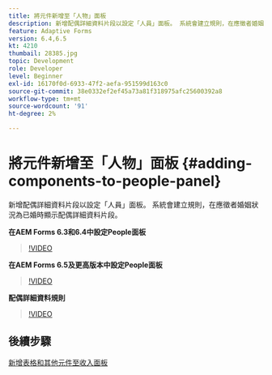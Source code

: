 ```yaml
---
title: 將元件新增至「人物」面板
description: 新增配偶詳細資料片段以設定「人員」面板。 系統會建立規則，在應徵者婚姻狀況為已婚時顯示配偶詳細資料片段。
feature: Adaptive Forms
version: 6.4,6.5
kt: 4210
thumbail: 28385.jpg
topic: Development
role: Developer
level: Beginner
exl-id: 16170f0d-6933-47f2-aefa-951599d163c0
source-git-commit: 38e0332ef2ef45a73a81f318975afc25600392a8
workflow-type: tm+mt
source-wordcount: '91'
ht-degree: 2%

---
```


# 將元件新增至「人物」面板 {#adding-components-to-people-panel}

新增配偶詳細資料片段以設定「人員」面板。 系統會建立規則，在應徵者婚姻狀況為已婚時顯示配偶詳細資料片段。

**在AEM Forms 6.3和6.4中設定People面板**

>[!VIDEO](https://video.tv.adobe.com/v/22193?quality=12&learn=on)

**在AEM Forms 6.5及更高版本中設定People面板**

>[!VIDEO](https://video.tv.adobe.com/v/28385?quality=12&learn=on)

**配偶詳細資料規則**

>[!VIDEO](https://video.tv.adobe.com/v/22195?quality=12&learn=on)

## 後續步驟

[新增表格和其他元件至收入面板](./adding-table-to-income-panel.md)
